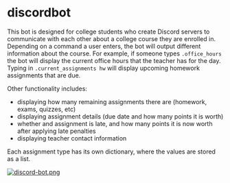 # discordbot

This bot is designed for college students who create Discord servers to communicate with each other about a college course they are enrolled in.
Depending on a command a user enters, the bot will output different information about the course. For example, if someone types `.office_hours` the bot will 
display the current office hours that the teacher has for the day. Typing in `.current_assignments hw` will display upcoming homework assignments that are 
due. 

Other functionality includes:
- displaying how many remaining assignments there are (homework, exams, quizzes, etc)
- displaying assignment details (due date and how many points it is worth)
- whether and assignment is late, and how many points it is now worth after applying late penalties
- displaying teacher contact information

Each assignment type has its own dictionary, where the values are stored as a list.

[![discord-bot.png](https://i.postimg.cc/mkmNRZ7j/discord-bot.png)](https://postimg.cc/jnJJ4bgn)
